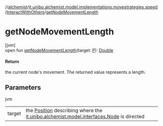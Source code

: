 //[alchemist](../../../index.md)/[it.unibo.alchemist.model.implementations.movestrategies.speed](../index.md)/[InteractWithOthers](index.md)/[getNodeMovementLength](get-node-movement-length.md)

# getNodeMovementLength

[jvm]\
open fun [getNodeMovementLength](get-node-movement-length.md)(target: [P](../-constant-speed/index.md)): [Double](https://kotlinlang.org/api/latest/jvm/stdlib/kotlin/-double/index.html)

#### Return

the current node's movement. The returned value represents a length.

## Parameters

jvm

| | |
|---|---|
| target | the [Position](../../it.unibo.alchemist.model.interfaces/-position/index.md) describing where the [it.unibo.alchemist.model.interfaces.Node](../../it.unibo.alchemist.model.interfaces/-node/index.md) is directed |
